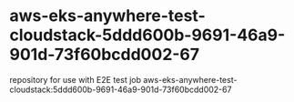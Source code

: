 # aws-eks-anywhere-test-cloudstack-5ddd600b-9691-46a9-901d-73f60bcdd002-67
repository for use with E2E test job aws-eks-anywhere-test-cloudstack:5ddd600b-9691-46a9-901d-73f60bcdd002-67
